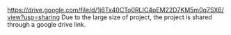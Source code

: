 https://drive.google.com/file/d/1j6Tx40CTo0RLIC4pEM22D7KM5m0q7SX6/view?usp=sharing
Due to the large size of project, the project is shared through a google drive link.
